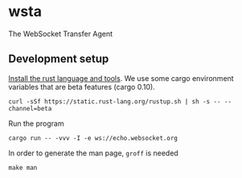 # wsta

The WebSocket Transfer Agent

## Development setup

[Install the rust language and
tools](https://doc.rust-lang.org/book/getting-started.html#installing-rust).
We use some cargo environment variables that are beta features (cargo 0.10).

    curl -sSf https://static.rust-lang.org/rustup.sh | sh -s -- --channel=beta

Run the program

    cargo run -- -vvv -I -e ws://echo.websocket.org

In order to generate the man page, `groff` is needed

    make man

